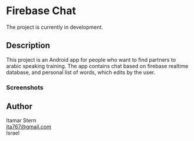 # Firebase Chat
The project is currently in development.
## Description
This project is an Android app for people who want to find partners to arabic speaking training.
The app contains chat based on firebase realtime database, and personal list of words, which edits by the user.
### Screenshots
## Author
Itamar Stern<br/>
ita767@gmail.com<br/>
Israel
